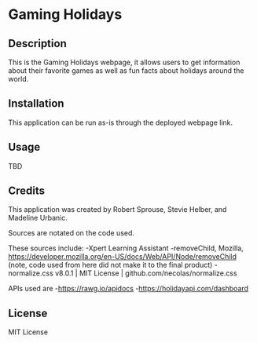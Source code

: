 # Gaming Holidays

## Description

This is the Gaming Holidays webpage, it allows users to get information about their favorite games as well as fun facts about holidays around the world.

## Installation

This application can be run as-is through the deployed webpage link.

## Usage

TBD

## Credits

This application was created by Robert Sprouse, Stevie Helber, and Madeline Urbanic.

Sources are notated on the code used.

These sources include:
-Xpert Learning Assistant 
-removeChild, Mozilla, https://developer.mozilla.org/en-US/docs/Web/API/Node/removeChild (note, code used from here did not make it to the final product)
-normalize.css v8.0.1 | MIT License | github.com/necolas/normalize.css

APIs used are
-https://rawg.io/apidocs
-https://holidayapi.com/dashboard


## License

MIT License